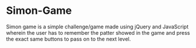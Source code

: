 # Simon-Game
Simon game is a simple challenge/game made using jQuery and JavaScript wherein the user has to remember the patter showed in the game and press the exact same buttons to pass on to the next level.
